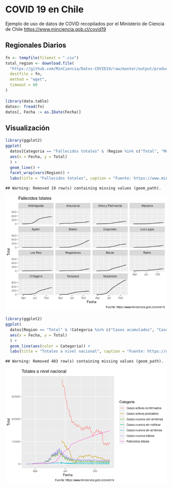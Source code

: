 
# COVID 19 en Chile

Ejemplo de uso de datos de COVID recopilados por el Ministerio de
Ciencia de Chile <https://www.minciencia.gob.cl/covid19>

## Regionales Diarios

``` r
fn <- tempfile(fileext = ".csv")
total_region <- download.file(
  "https://github.com/MinCiencia/Datos-COVID19/raw/master/output/producto3/TotalesPorRegion_std.csv",
  destfile = fn,
  method = "wget",
  timeout = 60
)

library(data.table)
datos<- fread(fn)
datos[, Fecha := as.IDate(Fecha)]
```

## Visualización

``` r
library(ggplot2)
ggplot(
  datos[Categoria == "Fallecidos totales" & !Region %in% c("Total", "Metropolitana")],
  aes(x = Fecha, y = Total)
  ) +
  geom_line() +
  facet_wrap(vars(Region)) +
  labs(title = "Fallecidos totales", caption = "Fuente: https://www.minciencia.gob.cl/covid19")
```

    ## Warning: Removed 19 row(s) containing missing values (geom_path).

![](README_files/figure-gfm/vis-serie-tiempo-region-1.png)<!-- -->

``` r
library(ggplot2)
ggplot(
  datos[Region == "Total" & !Categoria %in% c("Casos acumulados", "Casos confirmados recuperados", "Casos probables acumulados")],
  aes(x = Fecha, y = Total)
  ) +
  geom_line(aes(color = Categoria)) +
  labs(title = "Totales a nivel nacional", caption = "Fuente: https://www.minciencia.gob.cl/covid19")
```

    ## Warning: Removed 403 row(s) containing missing values (geom_path).

![](README_files/figure-gfm/vis-serie-tiempo-total-1.png)<!-- -->
